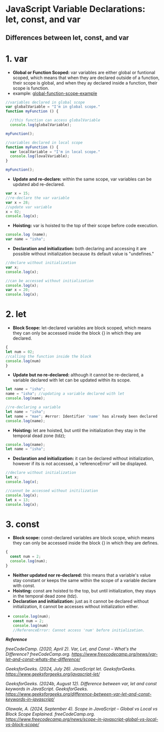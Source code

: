 # JavaScript Variable Declarations: let, const, and var
## Differences between let, const, and var
# 1. var
- **Global or Function Scoped:** var variables are either global or funtional scoped, which means that when they are declared outside of a function, their scope is global, and when they ay declared inside a function, their scope is function.
- example: [global-function-scope-example](https://www.freecodecamp.org/news/scope-in-javascript-global-vs-local-vs-block-scope/)
```javascript
//variables declared in global scope
var globalVariable = "I'm in global scope."
function myFunction () {

  //this function can access globalVariable
  console.log(globalVariable);

myFunction();

//variables declared in local scope
function myFunction () {
  var localVariable = "I'm in local scope."
  console.log(lovalVariable);
}

myFunction();
```
- **Update and re-declare:** within the same scope, var variables can be updated abd re-declared.
```javascript
var x = 15;
//re-declare the var variable
var x = 28;
//update var variable
x = 02;
console.log(x);
```
- **Hoisting:** var is hoisted to the top of their scope before code execution.
```javascript
console.log (name);
var name = "isha";
```
- **Declaration and initialization:** both declaring and accessing it are possible without initialization because its default value is "undefines."
```javascript
//declare without initialization
var x;
console.log(x);

//can be accessed without initialization
console.log(x);
var x = 20;
console.log(x);
```

# 2. let
- **Block Scope:** let-declared variables are block scoped, which means they can only be accessed inside the block {} in which they are declared.
```javascript
{
let num = 02;
//calling the function inside the block
console.log(num)
}
```
- **Update but no re-declared:** although it cannot be re-declared, a variable declared with let can be updated within its scope.
```javascript
let name = "isha";
name = "isha"; //updating a variable declared with let
console.log(name);
```
```javascript
//re-declaring a variable
let name = "isha";
let name = "mae"; #error: Identifier 'name' has already been declared
console.log(name);
```
- **Hoisting:** let are hoisted, but until the initialization they stay in the temporal dead zone (tdz);
```javascript
console.log(name);
let name = "isha";
```
- **Declaration and initialization:** it can be declared without initialization, however if its is not accessed, a 'referenceError' will be displayed.
```javascript
//declare without initialization
let x;
console.log(x(;

//cannot be accessed without initilization
console.log(x);
let x = 13;
console.log(x);
```

# 3. const
- **Block scope:** const-declared variables are block scope, which means they can only be accessed inside the block {} in which they are defines.
```javascript
{
  const num = 2;
  console.log(num);
}
```
- **Neither updated nor re-declared:** this means that a variable's value stay constant or keeps the same within the scope of a variable declare with const.
- **Hoisting:** const are hoisted to the top, but until initialization, they stays in the temporal dead zone (tdz).
- **Declaration and initialization:** just as it cannot be declared without initialization, it cannot be accesses without initialization either.
- ```javascript
  console.log(num);
  const num = 2;
  console.log(num)
  //ReferenceError: Cannot access 'num' before initialization.

***Reference***

 *freeCodeCamp. (2020, April 2). Var, Let, and Const – What's the Difference? freeCodeCamp.org. https://www.freecodecamp.org/news/var-let-and-const-whats-the-difference/*
 
 *GeeksforGeeks. (2024, July 26). JavaScript let. GeeksforGeeks. https://www.geeksforgeeks.org/javascript-let/*
 
 *GeeksforGeeks. (2024b, August 12). Difference between var, let and const keywords in JavaScript. GeeksforGeeks. https://www.geeksforgeeks.org/difference-between-var-let-and-const-keywords-in-javascript/*
 
 *Olawale, A. (2024, September 4). Scope in JavaScript – Global vs Local vs Block Scope Explained. freeCodeCamp.org. https://www.freecodecamp.org/news/scope-in-javascript-global-vs-local-vs-block-scope/*
 
 
